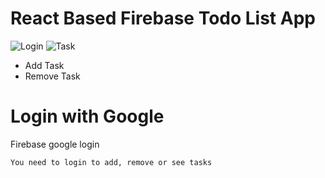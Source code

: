 
# React Based Firebase Todo List App
![Login](screenshots/s1.jpg)
![Task](screenshots/s2.jpg)
 * Add Task
 * Remove Task

# Login with Google
 Firebase google login
```
You need to login to add, remove or see tasks
```

